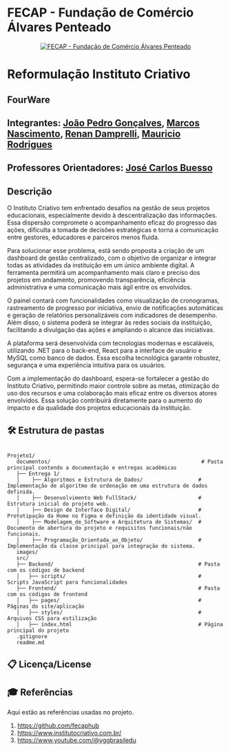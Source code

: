 # FECAP - Fundação de Comércio Álvares Penteado

<p align="center">
<a href= "https://www.fecap.br/"><img src="https://encrypted-tbn0.gstatic.com/images?q=tbn:ANd9GcRhZPrRa89Kma0ZZogxm0pi-tCn_TLKeHGVxywp-LXAFGR3B1DPouAJYHgKZGV0XTEf4AE&usqp=CAU" alt="FECAP - Fundação de Comércio Álvares Penteado" border="0"></a>
</p>

# Reformulação Instituto Criativo

## FourWare

## Integrantes: <a href="https://www.linkedin.com/in/jo%C3%A3o-pedro-gon%C3%A7alves-holanda/">João Pedro Gonçalves</a>, <a href="https://www.linkedin.com/in/marcos-nascimento-985775317/">Marcos Nascimento</a>, <a href="https://www.linkedin.com/in/renan-damprelli/">Renan Damprelli</a>, <a href="https://www.linkedin.com/in/mauricio-rodrigues-dev/">Mauricio Rodrigues</a>
## Professores Orientadores: <a href="https://www.linkedin.com/in/jbuesso/">José Carlos Buesso</a>

## Descrição

O Instituto Criativo tem enfrentado desafios na gestão de seus projetos educacionais, especialmente devido à descentralização das informações. Essa dispersão compromete o acompanhamento eficaz do progresso das ações, dificulta a tomada de decisões estratégicas e torna a comunicação entre gestores, educadores e parceiros menos fluida.

Para solucionar esse problema, está sendo proposta a criação de um dashboard de gestão centralizado, com o objetivo de organizar e integrar todas as atividades da instituição em um único ambiente digital. A ferramenta permitirá um acompanhamento mais claro e preciso dos projetos em andamento, promovendo transparência, eficiência administrativa e uma comunicação mais ágil entre os envolvidos.

O painel contará com funcionalidades como visualização de cronogramas, rastreamento de progresso por iniciativa, envio de notificações automáticas e geração de relatórios personalizáveis com indicadores de desempenho. Além disso, o sistema poderá se integrar às redes sociais da instituição, facilitando a divulgação das ações e ampliando o alcance das iniciativas.

A plataforma será desenvolvida com tecnologias modernas e escaláveis, utilizando .NET para o back-end, React para a interface de usuário e MySQL como banco de dados. Essa escolha tecnológica garante robustez, segurança e uma experiência intuitiva para os usuários.

Com a implementação do dashboard, espera-se fortalecer a gestão do Instituto Criativo, permitindo maior controle sobre as metas, otimização do uso dos recursos e uma colaboração mais eficaz entre os diversos atores envolvidos. Essa solução contribuirá diretamente para o aumento do impacto e da qualidade dos projetos educacionais da instituição.


## 🛠 Estrutura de pastas

```

Projeto1/
   documentos/                                                 # Pasta principal contendo a documentação e entregas acadêmicas
   ├── Entrega 1/                                            
   │    ├── Algoritmos e Estrutura de Dados/                  # Implementação de algoritmo de ordenação em uma estrutura de dados definida.
   │    ├── Desenvolvimento Web FullStack/                    # Estrutura inicial do projeto web.
   │    ├── Design de Interface Digital/                      # Prototipação da Home no Figma e definição da identidade visual.
   │    ├── Modelagem_de_Software e Arquitetura de Sistemas/  # Documento de abertura do projeto e requisitos funcionais/não funcionais.
   │    ├── Programação_Orientada_ao_Objeto/                  # Implementação da classe principal para integração do sistema.
   images/                                                   
   src/                                                     
   ├── Backend/                                               # Pasta com os códigos de backend
   │   ├── scripts/                                           # Scripts JavaScript para funcionalidades
   ├── Frontend/                                              # Pasta com os códigos de frontend
   │   ├── pages/                                             # Páginas do site/aplicação
   │   ├── styles/                                            # Arquivos CSS para estilização
   │   ├── index.html                                         # Página principal do projeto
   .gitignore                                                
   readme.md

```                                                
## 📋 Licença/License

## 🎓 Referências

Aqui estão as referências usadas no projeto.

1. <https://github.com/fecaphub>
2. <https://www.institutocriativo.com.br/>
3. <https://www.youtube.com/@yggbrasiledu>

